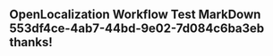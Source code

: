 <properties
ms.topic="hero-topic"
ms.test1="hero-topic"
ms.test2="test"/>

## OpenLocalization Workflow Test MarkDown 553df4ce-4ab7-44bd-9e02-7d084c6ba3eb thanks!
